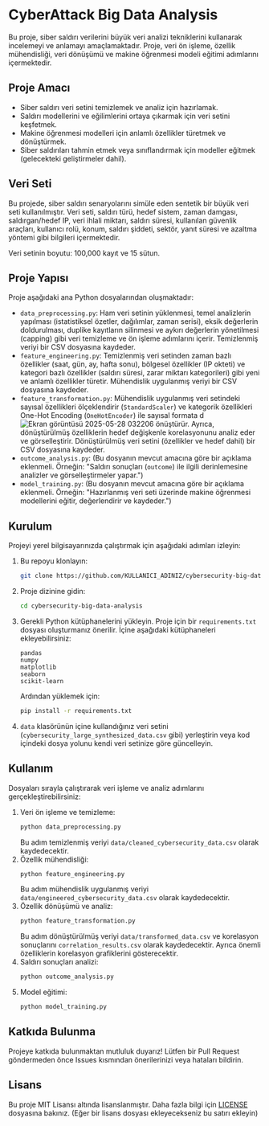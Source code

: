 # CyberAttack Big Data Analysis

Bu proje, siber saldırı verilerini büyük veri analizi tekniklerini kullanarak incelemeyi ve anlamayı amaçlamaktadır. Proje, veri ön işleme, özellik mühendisliği, veri dönüşümü ve makine öğrenmesi modeli eğitimi adımlarını içermektedir.

## Proje Amacı

*   Siber saldırı veri setini temizlemek ve analiz için hazırlamak.
*   Saldırı modellerini ve eğilimlerini ortaya çıkarmak için veri setini keşfetmek.
*   Makine öğrenmesi modelleri için anlamlı özellikler türetmek ve dönüştürmek.
*   Siber saldırıları tahmin etmek veya sınıflandırmak için modeller eğitmek (gelecekteki geliştirmeler dahil).

## Veri Seti

Bu projede, siber saldırı senaryolarını simüle eden sentetik bir büyük veri seti kullanılmıştır. Veri seti, saldırı türü, hedef sistem, zaman damgası, saldırgan/hedef IP, veri ihlali miktarı, saldırı süresi, kullanılan güvenlik araçları, kullanıcı rolü, konum, saldırı şiddeti, sektör, yanıt süresi ve azaltma yöntemi gibi bilgileri içermektedir.

Veri setinin boyutu: 100,000 kayıt ve 15 sütun.

## Proje Yapısı

Proje aşağıdaki ana Python dosyalarından oluşmaktadır:

*   `data_preprocessing.py`: Ham veri setinin yüklenmesi, temel analizlerin yapılması (istatistiksel özetler, dağılımlar, zaman serisi), eksik değerlerin doldurulması, duplike kayıtların silinmesi ve aykırı değerlerin yönetilmesi (capping) gibi veri temizleme ve ön işleme adımlarını içerir. Temizlenmiş veriyi bir CSV dosyasına kaydeder.
*   `feature_engineering.py`: Temizlenmiş veri setinden zaman bazlı özellikler (saat, gün, ay, hafta sonu), bölgesel özellikler (IP okteti) ve kategori bazlı özellikler (saldırı süresi, zarar miktarı kategorileri) gibi yeni ve anlamlı özellikler türetir. Mühendislik uygulanmış veriyi bir CSV dosyasına kaydeder.
*   `feature_transformation.py`: Mühendislik uygulanmış veri setindeki sayısal özellikleri ölçeklendirir (`StandardScaler`) ve kategorik özellikleri One-Hot Encoding (`OneHotEncoder`) ile sayısal formata d![Ekran görüntüsü 2025-05-28 032206](https://github.com/user-attachments/assets/8828a57b-615c-4088-98bf-e2303de1beaa)
önüştürür. Ayrıca, dönüştürülmüş özelliklerin hedef değişkenle korelasyonunu analiz eder ve görselleştirir. Dönüştürülmüş veri setini (özellikler ve hedef dahil) bir CSV dosyasına kaydeder.
*   `outcome_analysis.py`: (Bu dosyanın mevcut amacına göre bir açıklama eklenmeli. Örneğin: "Saldırı sonuçları (`outcome`) ile ilgili derinlemesine analizler ve görselleştirmeler yapar.")
*   `model_training.py`: (Bu dosyanın mevcut amacına göre bir açıklama eklenmeli. Örneğin: "Hazırlanmış veri seti üzerinde makine öğrenmesi modellerini eğitir, değerlendirir ve kaydeder.")

## Kurulum

Projeyi yerel bilgisayarınızda çalıştırmak için aşağıdaki adımları izleyin:

1.  Bu repoyu klonlayın:
    ```bash
    git clone https://github.com/KULLANICI_ADINIZ/cybersecurity-big-data-analysis.git
    ```
2.  Proje dizinine gidin:
    ```bash
    cd cybersecurity-big-data-analysis
    ```
3.  Gerekli Python kütüphanelerini yükleyin. Proje için bir `requirements.txt` dosyası oluşturmanız önerilir. İçine aşağıdaki kütüphaneleri ekleyebilirsiniz:
    ```
    pandas
    numpy
    matplotlib
    seaborn
    scikit-learn
    ```
    Ardından yüklemek için:
    ```bash
    pip install -r requirements.txt
    ```
4.  `data` klasörünün içine kullandığınız veri setini (`cybersecurity_large_synthesized_data.csv` gibi) yerleştirin veya kod içindeki dosya yolunu kendi veri setinize göre güncelleyin.

## Kullanım

Dosyaları sırayla çalıştırarak veri işleme ve analiz adımlarını gerçekleştirebilirsiniz:

1.  Veri ön işleme ve temizleme:
    ```bash
    python data_preprocessing.py
    ```
    Bu adım temizlenmiş veriyi `data/cleaned_cybersecurity_data.csv` olarak kaydedecektir.
2.  Özellik mühendisliği:
    ```bash
    python feature_engineering.py
    ```
    Bu adım mühendislik uygulanmış veriyi `data/engineered_cybersecurity_data.csv` olarak kaydedecektir.
3.  Özellik dönüşümü ve analiz:
    ```bash
    python feature_transformation.py
    ```
    Bu adım dönüştürülmüş veriyi `data/transformed_data.csv` ve korelasyon sonuçlarını `correlation_results.csv` olarak kaydedecektir. Ayrıca önemli özelliklerin korelasyon grafiklerini gösterecektir.
4.  Saldırı sonuçları analizi:
    ```bash
    python outcome_analysis.py
    ```
5.  Model eğitimi:
    ```bash
    python model_training.py
    ```

## Katkıda Bulunma

Projeye katkıda bulunmaktan mutluluk duyarız! Lütfen bir Pull Request göndermeden önce Issues kısmından önerilerinizi veya hataları bildirin.

## Lisans

Bu proje MIT Lisansı altında lisanslanmıştır. Daha fazla bilgi için [LICENSE](LICENSE) dosyasına bakınız. (Eğer bir lisans dosyası ekleyecekseniz bu satırı ekleyin)
